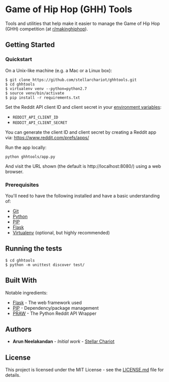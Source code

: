 # Game of Hip Hop (GHH) Tools

Tools and utilities that help make it easier to manage the Game of Hip Hop (GHH) competition (at [r/makinghiphop](https://www.reddit.com/r/makinghiphop/)).

## Getting Started

### Quickstart

On a Unix-like machine (e.g. a Mac or a Linux box):

```
$ git clone https://github.com/stellarchariot/ghhtools.git
$ cd ghhtools
$ virtualenv venv --python=python2.7
$ source venv/bin/activate
$ pip install -r requirements.txt
```

Set the Reddit API client ID and client secret in your [environment variables](https://www.google.com.au/?q=how+to+set+environment+variable):

- `REDDIT_API_CLIENT_ID`
- `REDDIT_API_CLIENT_SECRET`

You can generate the client ID and client secret by creating a Reddit app via: https://www.reddit.com/prefs/apps/

Run the app locally:

```
python ghhtools/app.py
```

And visit the URL shown (the default is http://localhost:8080/) using a web browser.

### Prerequisites

You'll need to have the following installed and have a basic understanding of:

- [Git](https://git-scm.com/)
- [Python](https://www.python.org/)
- [PIP](https://pypi.python.org/pypi/pip)
- [Flask](http://flask.pocoo.org/)
- [Virtualenv](https://virtualenv.pypa.io/) (optional, but highly recommended)

## Running the tests

```
$ cd ghhtools
$ python -m unittest discover test/
```

## Built With

Notable ingredients:

* [Flask](http://flask.pocoo.org/) - The web framework used
* [PIP](https://pypi.python.org/pypi/pip) - Dependency/package management
* [PRAW](https://praw.readthedocs.io/en/latest/) - The Python Reddit API Wrapper

## Authors

* **Arun Neelakandan** - *Initial work* - [Stellar Chariot](https://stellarchariot.com)

## License

This project is licensed under the MIT License - see the [LICENSE.md](LICENSE.md) file for details.
